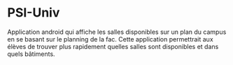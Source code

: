 # PSI-Univ
Application android qui affiche les salles disponibles sur un plan du campus en se basant sur le planning de la fac. Cette application permettrait aux élèves de trouver plus rapidement quelles salles sont disponibles et dans quels bâtiments.
